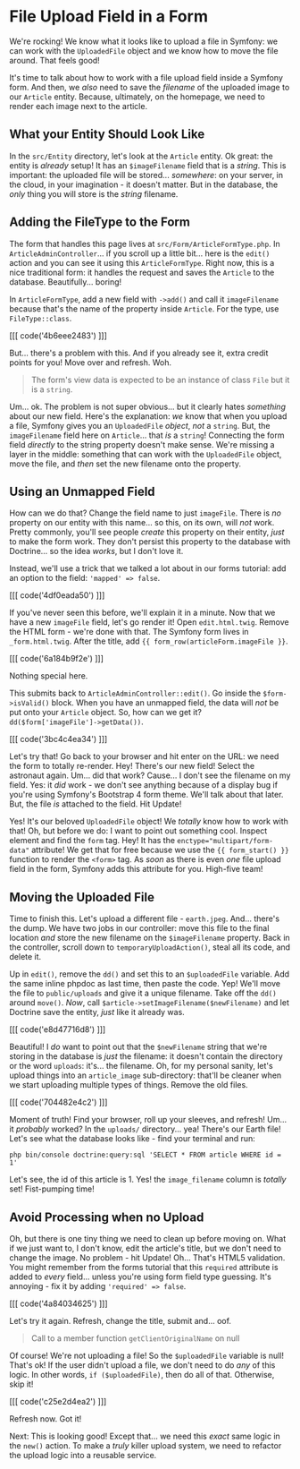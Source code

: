 # File Upload Field in a Form

We're rocking! We know what it looks like to upload a file in Symfony: we can work
with the `UploadedFile` object and we know how to move the file around. That feels
good!

It's time to talk about how to work with a file upload field inside a Symfony form.
And then, we *also* need to save the *filename* of the uploaded image to our `Article`
entity. Because, ultimately, on the homepage, we need to render each image next to
the article.

## What your Entity Should Look Like

In the `src/Entity` directory, let's look at the `Article` entity. Ok great:
the entity is *already* setup! It has an `$imageFilename` field that is a *string*.
This is important: the uploaded file will be stored... *somewhere*:
on your server, in the cloud, in your imagination - it doesn't matter. But in the
database, the *only* thing you will store is the *string* filename.

## Adding the FileType to the Form

The form that handles this page lives at `src/Form/ArticleFormType.php`. In
`ArticleAdminController`... if you scroll up a little bit... here is the `edit()`
action and you can see it using this `ArticleFormType`. Right now, this is a nice
traditional form: it handles the request and saves the `Article` to the database.
Beautifully... boring!

In `ArticleFormType`, add a new field with `->add()` and call it `imageFilename`
because that's the name of the property inside `Article`. For the type, use
`FileType::class`.

[[[ code('4b6eee2483') ]]]

But... there's a problem with this. And if you already see it, extra credit points
for you! Move over and refresh. Woh.

> The form's view data is expected to be an instance of class `File` but it is
> a `string`.

Um... ok. The problem is not super obvious... but it clearly hates *something*
about our new field. Here's the explanation: *we* know that when you upload a
file, Symfony gives you an `UploadedFile` *object*, *not* a `string`. But, the
`imageFilename` field here on `Article`... that *is* a `string`! Connecting the
form field *directly* to the string property doesn't make sense. We're missing
a layer in the middle: something that can work with the `UploadedFile` object, move
the file, and *then* set the new filename onto the property.

## Using an Unmapped Field

How can we do that? Change the field name to just `imageFile`. There is *no* property
on our entity with this name... so this, on its own, will *not* work. Pretty commonly,
you'll see people *create* this property on their entity, *just* to make the form
work. They don't persist this property to the database with Doctrine... so the idea
*works*, but I don't love it.

Instead, we'll use a trick that we talked a lot about in our forms tutorial: add
an option to the field: `'mapped' => false`. 

[[[ code('4df0eada50') ]]]

If you've never seen this before, we'll explain it in a minute. Now that we have 
a new `imageFile` field, let's go render it! Open `edit.html.twig`. Remove the 
HTML form - we're done with that. The Symfony form lives in `_form.html.twig`. 
After the title, add `{{ form_row(articleForm.imageFile }}`.

[[[ code('6a184b9f2e') ]]]

Nothing special here.

This submits back to `ArticleAdminController::edit()`. Go inside the
`$form->isValid()` block. When you have an unmapped field, the data will *not*
be put onto your `Article` object. So, how can we get it?
`dd($form['imageFile']->getData())`.

[[[ code('3bc4c4ea34') ]]]

Let's try that! Go back to your browser and hit enter on the URL: we need the
form to totally re-render. Hey! There's our new field! Select the astronaut again.
Um... did that work? Cause... I don't see the filename on my field. Yes: it *did*
work - we don't see anything because of a display bug if you're using Symfony's
Bootstrap 4 form theme. We'll talk about that later. But, the file *is* attached
to the field. Hit Update!

Yes! It's our beloved `UploadedFile` object! We *totally* know how to work with
that! Oh, but before we do: I want to point out something cool. Inspect element
and find the `form` tag. Hey! It has the `enctype="multipart/form-data"` attribute!
We get that for free because we use the `{{ form_start() }}` function to render
the `<form>` tag. As *soon* as there is even *one* file upload field in the form,
Symfony adds this attribute for you. High-five team!

## Moving the Uploaded File

Time to finish this. Let's upload a different file - `earth.jpeg`. And... there's
the dump. We have two jobs in our controller: move this file to the final location
*and* store the new filename on the `$imageFilename` property. Back in the controller,
scroll down to `temporaryUploadAction()`, steal all its code, and delete it.

Up in `edit()`, remove the `dd()` and set this to an `$uploadedFile` variable.
Add the same inline phpdoc as last time, then paste the code. Yep! We'll move
the file to `public/uploads` and give it a unique filename. Take off the `dd()`
around `move()`. *Now*, call `$article->setImageFilename($newFilename)` and let Doctrine
save the entity, *just* like it already was.

[[[ code('e8d47716d8') ]]]

Beautiful! I *do* want to point out that the `$newFilename` string that we're storing
in the database is *just* the filename: it doesn't contain the directory or the
word `uploads`: it's... the filename. Oh, for my personal sanity, let's upload
things into an `article_image` sub-directory: that'll be cleaner when we start
uploading multiple types of things. Remove the old files.

[[[ code('704482e4c2') ]]]

Moment of truth! Find your browser, roll up your sleeves, and refresh! Um...
it *probably* worked? In the `uploads/` directory... yea! There's our Earth file!
Let's see what the database looks like - find your terminal and run:

```terminal
php bin/console doctrine:query:sql 'SELECT * FROM article WHERE id = 1'
```

Let's see, the id of this article is 1. Yes! the `image_filename` column is
*totally* set! Fist-pumping time!

## Avoid Processing when no Upload

Oh, but there is one tiny thing we need to clean up before moving on. What if we
just want to, I don't know, edit the article's title, but we don't need to change
the image. No problem - hit Update! Oh... That's HTML5 validation. You might remember
from the forms tutorial that this `required` attribute is added to *every* field...
unless you're using form field type guessing. It's annoying - fix it by adding
`'required' => false`.

[[[ code('4a84034625') ]]]

Let's try it again. Refresh, change the title, submit and... oof.

> Call to a member function `getClientOriginalName` on null

Of course! We're not uploading a file! So the `$uploadedFile` variable is null!
That's ok! If the user didn't upload a file, we don't need to do *any* of this
logic. In other words, `if ($uploadedFile)`, then do all of that. Otherwise,
skip it!

[[[ code('c25e2d4ea2') ]]]

Refresh now. Got it!

Next: This is looking good! Except that... we need this *exact* same logic in
the `new()` action. To make a *truly* killer upload system, we need to refactor
the upload logic into a reusable service.
